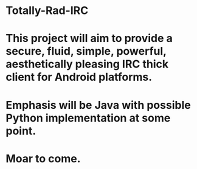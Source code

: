 # Totally-Rad-IRC
# This project will aim to provide a secure, fluid, simple, powerful, aesthetically pleasing IRC thick client for Android platforms.
# Emphasis will be Java with possible Python implementation at some point.
# Moar to come.
